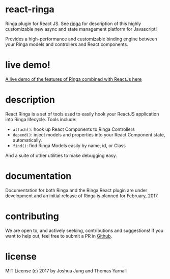 # react-ringa

Ringa plugin for React JS. See [ringa](http://www.github.com/jung-digital/ringa) for description of this highly customizable new async and state management platform for Javascript!

Provides a high-performance and customizable binding engine between your Ringa models and controllers and React components.

# live demo!

[A live demo of the features of Ringa combined with ReactJs here](http://demo.ringajs.com)

# description

React Ringa is a set of tools used to easily hook your ReactJS application into Ringa lifecycle. Tools include:

* `attach()`: hook up React Components to Ringa Controllers
* `depend()`: inject models and properties into your React Component state, automatically.
* `find()`: find Ringa Models easily by name, id, or Class

And a suite of other utilities to make debugging easy.

# documentation

Documentation for both Ringa and the Ringa React plugin are under development and an initial release of Ringa is planned for February, 2017.

# contributing

We are open to, and actively seeking, contributions and suggestions! If you want to help out, feel free to submit a PR in [Github](http://www.github.com/jung-digital/react-ringa).

# license

MIT License (c) 2017 by Joshua Jung and Thomas Yarnall